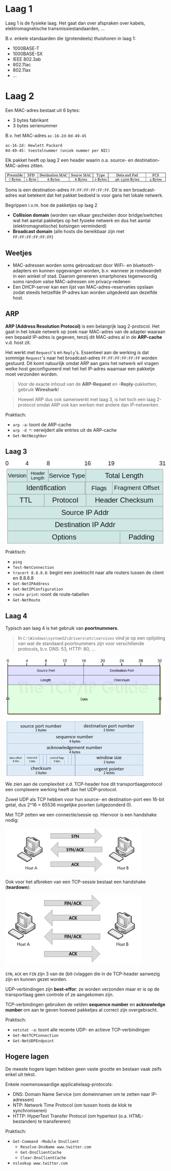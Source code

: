 # Laag 1

Laag 1 is de fysieke laag. Het gaat dan over afspraken over kabels,  elektromagnetische transmissiestandaarden, ...

B.v. enkele standaarden die (grotendeels) thuishoren in laag 1:

- 1000BASE-T
- 1000BASE-SX
- IEEE 802.3ab
- 802.11ac
- 802.11ax
- ...

# Laag 2

Een MAC-adres bestaat uit 6 bytes:
- 3 bytes fabrikant
- 3 bytes serienummer

B.v. het MAC-adres `ac-16-2d-0d-49-45`

```
ac-16-2d: Hewlett Packard
0d-49-45: toestelnummer (uniek nummer per NIC)
```

Elk pakket heeft op laag 2 een header waarin o.a. source- en destination-MAC-adres zitten.

![](Header-MAC.png)

Soms is een destination-adres `FF:FF:FF:FF:FF:FF`. Dit is een broadcast-adres wat betekent dat het pakket bedoeld is voor gans het lokale netwerk.


Begrippen i.v.m. hoe de pakketjes op laag 2 
- **Collision domain** (worden van elkaar gescheiden door bridge/switches wat het aantal pakketjes op het fysieke netwerk en dus het aantal (elektromagnetische) botsingen verminderd)
- **Broadcast domain** (alle hosts die bereikbaar zijn met `FF:FF:FF:FF:FF:FF`)



## Weetjes

- MAC-adressen worden soms gebroadcast door WiFi- en bluetooth-adapters en kunnen opgevangen worden, b.v. wanneer je rondwandelt in een winkel of stad. Daarom genereren smartphones tegenwoordig soms random valse MAC-adressen om privacy-redenen
- Een DHCP-server kan een lijst van MAC-adres-reservaties opslaan zodat steeds hetzelfde IP-adres kan worden uitgedeeld aan dezelfde host.

## ARP

**ARP (Address Resolution Protocol)** is een belangrijk laag 2-protocol. Het gaat in het lokale netwerk op zoek naar MAC-adres van de adapter waaraan een bepaald IP-adres is gegeven, tenzij dit MAC-adres al in de **ARP-cache** v.d. host zit.

Het werkt met `Request`'s en `Reply`'s.
Essentieel aan de werking is dat sommige `Request`'s naar het broadcast-adres `FF:FF:FF:FF:FF:FF` worden gestuurd. Dit komt natuurlijk omdat ARP aan gans het netwerk wil vragen welke host geconfigureerd met het het IP-adres waarnaar een pakketje moet verzonden worden.

> Voor de exacte inhoud van de **ARP-Request** en **-Reply**-pakketten, gebruik **Wireshark**!

> Hoewel ARP dus ook samenwerkt met laag 3, is het toch een laag 2-protocol omdat ARP ook kan werken met andere dan IP-netwerken.

Praktisch:

- `arp -a`: toont de ARP-cache
- `arp -d *`: verwijdert alle entries uit de ARP-cache
- `Get-NetNeighbor`



## Laag 3

![](Header-IP.png)


Praktisch:
- `ping`
- `Test-NetConnection`
- `tracert 8.8.8.8`: begint een zoektocht naar alle routers tussen de client en 8.8.8.8
- `Get-NetIPAddress`
- `Get-NetIPConfiguration`
-  `route print`: roont de route-tabellen
- `Get-NetRoute`


## Laag 4

Typisch aan laag 4 is het gebruik van **poortnummers**.

> In `C:\Windows\system32\drivers\etc\services` vind je op een oplijsting van wat de standaard poortnummers zijn voor verschillende protocols, b.v. DNS: 53, HTTP: 80, ...

![](Header-UDP.png)

![](Header-TCP.png)

We zien aan de complexiteit v.d. TCP-header hoe dit transportlaagprotocol een complexere werking heeft dan het UDP-protocol.

Zowel UDP als TCP hebben voor hun source- en destination-port een 16-bit getal, dus 2^16 = 65536 mogelijke poorten (uitgezonderd 0).

Met TCP zetten we een connectie/sessie op.
Hiervoor is een handshake nodig:

![](TCP-ThreeWayHandshake.png)

Ook voor het afbreken van een TCP-sessie bestaat een handshake (**teardown**):

![](TCP-Teardown.png)

`SYN`, `ACK` en `FIN` zijn 3 van de (bit-)vlaggen die in de TCP-header aanwezig zijn en kunnen gezet worden.

UDP-verbindingen zijn **best-effor**: ze worden verzonden maar er is op de transportlaag geen controle of ze aangekomen zijn.

TCP-verbindingen gebruiken de velden **sequence number** en **acknowledge number** om aan te geven hoeveel pakketjes al correct zijn overgebracht.

Praktisch:


- `netstat -a`: toont alle recente UDP- en actieve TCP-verbindingen
- `Get-NetTCPConnection`
- `Get-NetUDPEndpoint`


## Hogere lagen
De meeste hogere lagen hebben geen vaste grootte en bestaan vaak zelfs enkel uit tekst.

Enkele noemenswaardige applicatielaag-protocols:

- DNS: Domain Name Service (om domeinnamen om te zetten naar IP-adressen)
- NTP: Network Time Protocol (om tussen hosts de klok te synchroniseren)
- HTTP: HyperText Transfer Protocol (om hypertext (o.a. HTML-bestanden) te transfereren)

Praktisch:

- `Get-Command -Module DnsClient`
	- `Resolve-DnsName www.twitter.com`
	- `Get-DnsClientCache`
	- `Clear-DnsClientCache`
- `nslookup www.twitter.com`

